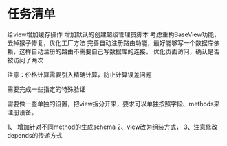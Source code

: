 # 任务清单

给view增加缓存操作
增加默认的创建超级管理员脚本
考虑重构BaseView功能，去掉猴子修复，优化工厂方法
完善自动注册路由功能，最好能够写一个数据库依赖，这样自动注册的路由不需要自己写数据库的连接。
优化页面访问，确认是否被访问了两次

注意：价格计算需要引入精确计算，防止计算误差问题

需要完成一些指定的特殊验证

需要做一些单独的设置，把view拆分开来，要求可以单独按照字段、methods来注册设备。

1、 增加针对不同method的生成schema
2、view改为组装方式，
3、注意修改depends的传递方式